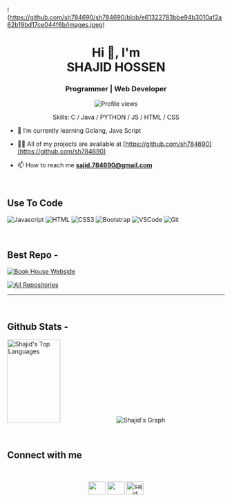 ! (https://github.com/sh784690/sh784690/blob/e61322783bbe94b3010af2a62b19bd17ce044f6b/images.jpeg)

<h1 align="center">Hi 👋,  I'm 
<br/>SHAJID HOSSEN</h1>
<h3 align="center">Programmer | Web Developer</h3>

<div align="center">

![Profile views](https://komarev.com/ghpvc/?username=sh784690&color=blue)

Skills:  C / Java / PYTHON / 
JS / HTML / CSS

</div>

- 🌱 I’m currently learning Golang, Java Script

- 👨‍💻 All of my projects are available at [https://github.com/sh784690](https://github.com/sh784690)

- 📫 How to reach me **sajid.784690@gmail.com**

<br/>

## Use To Code 

![Javascript](https://img.shields.io/badge/Javascript-F0DB4F?style=for-the-badge&labelColor=black&logo=javascript&logoColor=F0DB4F)
![HTML](https://img.shields.io/badge/HTML5-E34F26?style=for-the-badge&logo=html5&logoColor=white)
![CSS3](https://img.shields.io/badge/CSS3-1572B6?style=for-the-badge&logo=css3&logoColor=white)
![Bootstrap](https://img.shields.io/badge/Bootstrap-563D7C?style=for-the-badge&logo=bootstrap&logoColor=white)
![VSCode](https://img.shields.io/badge/Visual_Studio-0078d7?style=for-the-badge&logo=visual%20studio&logoColor=white)
![Git](https://img.shields.io/badge/Git-F05032?style=for-the-badge&logo=git&logoColor=white)

<br/>

## Best Repo -

[![Book House Webside](https://github-readme-stats.vercel.app/api/pin/?username=sh784690&repo=Book-House&border_color=7F3FBF&bg_color=0D1117&title_color=C9D1D9&text_color=8B949E&icon_color=7F3FBF)](https://github.com/sh784690/Book-House/)

<p align="left">
  <a href="https://github.com/sh784690?tab=repositories" target="_blank"><img alt="All Repositories" title="All Repositories" src="https://img.shields.io/badge/-All%20Repos-2962FF?style=for-the-badge&logo=koding&logoColor=white"/></a>
</p>
<hr/>
<br/>

## Github Stats -
<a><img alt="Shajid's Top Languages" src="https://denvercoder1-github-readme-stats.vercel.app/api/top-langs/?username=sh784690&langs_count=8&layout=compact&theme=react&border_color=7F3FBF&bg_color=0D1117&title_color=F85D7F&icon_color=F8D866" height="192px" width="49.5%"/></a>
<a>![Shajid's Graph](https://github-readme-activity-graph.vercel.app/graph?username=sh784690&custom_title=Sajid's%20GitHub%20Activity%20Graph&bg_color=0D1117&color=7F3FBF&line=7F3FBF&point=7F3FBF&area_color=FFFFFF&title_color=FFFFFF&area=true)</a>

<br/>

## Connect with me
<br/>
<div align="center">
<p align="center">
<a href="https://fb.com" target="blank"><img align="center" src="https://raw.githubusercontent.com/rahuldkjain/github-profile-readme-generator/master/src/images/icons/Social/facebook.svg" height="30" width="40" /></a>
<a href="https://twitter.com" target="blank"><img align="center" src="https://raw.githubusercontent.com/rahuldkjain/github-profile-readme-generator/master/src/images/icons/Social/twitter.svg" height="30" width="40" /></a>
<a href="https://instagram.com/sajid" target="blank"><img align="center" src="https://raw.githubusercontent.com/rahuldkjain/github-profile-readme-generator/master/src/images/icons/Social/instagram.svg" alt="sajid" height="30" width="40" /></a>
</p>
</div>
